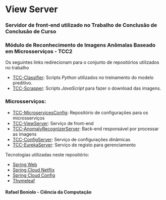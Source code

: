 # View Server

### Servidor de front-end utilizado no Trabalho de Conclusão de Conclusão de Curso

### Módulo de Reconhecimento de Imagens Anômalas Baseado em Microsserviços - TCC2

Os seguintes links redirecionam para o conjunto de repositórios utilizados no trabalho

* [TCC-Classifier](https://github.com/rafaelboniolo/TCC-Classifier): Scripts *Python* utilizados no treinamento do modelo preditivo.
* [TCC-Scrapper](https://github.com/rafaelboniolo/TCC-Scrapper): Scripts *JavaScript* para fazer o download das imagens.

### Microsserviços:

* [TCC-MicroservicesConfig](https://github.com/rafaelboniolo/TCC-MicroservicesConfig): Repositório de configurações para os microsserviços
* [TCC-ViewServer](https://github.com/rafaelboniolo/TCC-ViewServer): Serviço de front-end
* [TCC-AnomalyRecognizerServer](https://github.com/rafaelboniolo/TCC-AnomalyRecognizerServer): Back-end responsável por processar as imagens
* [TCC-ConfigServer](https://github.com/rafaelboniolo/TCC-ConfigServer): Serviço de configurações dinâmicas
* [TCC-EurekaServer](https://github.com/rafaelboniolo/TCC-EurekaServer): Serviço de registo para gerenciamento

Tecnologias utilizadas neste repositório:
* [Spring Web](https://spring.io/guides/gs/serving-web-content)
* [Spring Cloud Netflix](https://spring.io/projects/spring-cloud-netflix)
* [Spring Cloud Config](https://spring.io/projects/spring-cloud-config)
* [Thymeleaf](https://www.thymeleaf.org/)

#### Rafael Boniolo - Ciência da Computação
